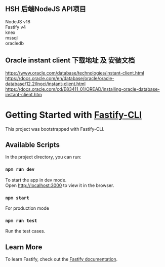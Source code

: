 ## HSH 后端NodeJS API项目  
NodeJS v18  
Fastify v4  
knex  
mssql  
oracledb  

## Oracle instant client 下载地址 及 安装文档  
https://www.oracle.com/database/technologies/instant-client.html  
https://docs.oracle.com/en/database/oracle/oracle-database/12.2/lnoci/instant-client.html  
https://docs.oracle.com/cd/E83411_01/OREAD/installing-oracle-database-instant-client.htm  


# Getting Started with [Fastify-CLI](https://www.npmjs.com/package/fastify-cli)

This project was bootstrapped with Fastify-CLI.

## Available Scripts

In the project directory, you can run:

### `npm run dev`

To start the app in dev mode.\
Open [http://localhost:3000](http://localhost:3000) to view it in the browser.

### `npm start`

For production mode

### `npm run test`

Run the test cases.

## Learn More

To learn Fastify, check out the [Fastify documentation](https://fastify.dev/docs/latest/).
